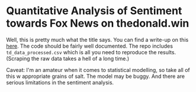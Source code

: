 # Quantitative Analysis of Sentiment towards Fox News on thedonald.win

Well, this is pretty much what the title says. You can find a write-up on this [here](https://www.erichgrunewald.com/did-thedonald-win-turn-agains-fox-news-after-the-election/). The code should be fairly well documented. The repo includes `td_data_processed.csv` which is all you need to reproduce the results. (Scraping the raw data takes a hell of a long time.)

Caveat: I'm an amateur when it comes to statistical modelling, so take all of this w appropriate grains of salt. The model may be buggy. And there are serious limitations in the sentiment analysis.
